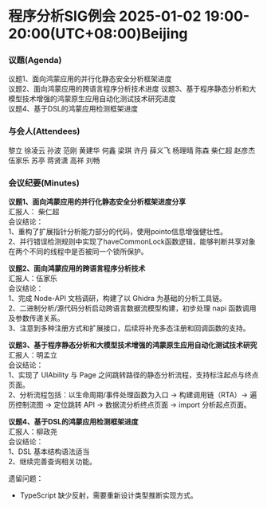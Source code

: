 # 程序分析SIG例会 2025-01-02 19:00-20:00(UTC+08:00)Beijing
### 议题(Agenda)
议题1、面向鸿蒙应用的并行化静态安全分析框架进度  
议题2、面向鸿蒙应用的跨语言程序分析技术进度
议题3、基于程序静态分析和大模型技术增强的鸿蒙原生应用自动化测试技术研究进度  
议题4、基于DSL的鸿蒙应用检测框架进度

### 与会人(Attendees)
黎立
徐凌云
孙波
范刚
黄建华
何鑫
梁琪
许丹
薛义飞
杨理晴
陈森
柴仁超
赵彦杰
伍家乐
苏亭
蒋贤潇
高祥
刘畅

### 会议纪要(Minutes)
**议题1、面向鸿蒙应用的并行化静态安全分析框架进度分享**  
汇报人： 柴仁超  
会议结论：  
1、重构了扩展指针分析能力部分的代码，使用pointo信息增强健壮性。  
2、并行错误检测规则中实现了haveCommonLock函数逻辑，能够判断共享对象在两个不同的线程中是否被同一个锁所保护。

**议题2、面向鸿蒙应用的跨语言程序分析技术**  
汇报人：伍家乐   
会议结论：  
1、完成 Node-API 文档调研，构建了以 Ghidra 为基础的分析工具链。  
2、二进制分析/源代码分析启动跨语言数据流模型构建，初步处理 napi 函数调用及参数传递关系。  
3、注意到多种注册方式和扩展接口，后续将补充多态注册和回调函数的支持。  

**议题3、基于程序静态分析和大模型技术增强的鸿蒙原生应用自动化测试技术研究**  
汇报人：明孟立  
会议结论：  
1、实现了 UIAbility 与 Page 之间跳转路径的静态分析流程，支持标注起点与终点页面。  
2、分析流程包括：以生命周期/事件处理函数为入口 → 构建调用链（RTA）→ 遍历控制流图 → 定位跳转 API → 数据流分析终点页面 → import 分析起点页面。

**议题4、基于DSL的鸿蒙应用检测框架进度**  
汇报人：柳政尧  
会议结论：  
1、DSL 基本结构语法适当   
2、继续完善查询相关功能。  

遗留问题： 
- TypeScript 缺少反射，需要重新设计类型推断实现方式。
